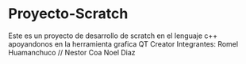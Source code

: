 # Proyecto-Scratch
Este es un proyecto de desarrollo de scratch en el lenguaje c++ apoyandonos en la herramienta grafica QT Creator
Integrantes:
Romel Huamanchuco //
Nestor Coa
Noel Diaz
